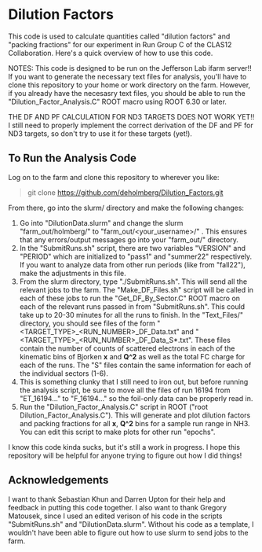 # Dilution Factors

This code is used to calculate quantities called "dilution factors" and "packing fractions" for our experiment in Run Group C of the CLAS12 Collaboration. Here's a quick overview of how to use this code.

NOTES: This code is designed to be run on the Jefferson Lab ifarm server!! If you want to generate the necessary text files for analysis, you'll have to clone this repository to your home or work directory on the farm. However, if you already have the necesasry text files, you should be able to run the "Dilution_Factor_Analysis.C" ROOT macro using ROOT 6.30 or later.

THE DF AND PF CALCULATION FOR ND3 TARGETS DOES NOT WORK YET!! I still need to properly implement the correct derivation of the DF and PF for ND3 targets, so don't try to use it for these targets (yet!).

## To Run the Analysis Code
Log on to the farm and clone this repository to wherever you like:

> git clone https://github.com/deholmberg/Dilution_Factors.git

From there, go into the slurm/ directory and make the following changes:

1) Go into "DilutionData.slurm" and change the slurm "farm_out/holmberg/" to "farm_out/<your_username>/" . This ensures that any errors/output messages go into your "farm_out/" directory.
2) In the "SubmitRuns.sh" script, there are two variables "VERSION" and "PERIOD" which are initialized to "pass1" and "summer22" respectively. If you want to analyze data from other run periods (like from "fall22"), make the adjustments in this file.
3) From the slurm directory, type "./SubmitRuns.sh". This will send all the relevant jobs to the farm. The "Make_DF_Files.sh" script will be called in each of these jobs to run the "Get_DF_By_Sector.C" ROOT macro on each of the relevant runs passed in from "SubmitRuns.sh". This could take up to 20-30 minutes for all the runs to finish. In the "Text_Files/" directory, you should see files of the form "<TARGET\_TYPE>\_<RUN\_NUMBER>\_DF\_Data.txt" and "<TARGET\_TYPE>\_<RUN\_NUMBER>\_DF\_Data\_S\*.txt". These files contain the number of counts of scattered electrons in each of the kinematic bins of Bjorken **x** and **Q^2** as well as the total FC charge for each of the runs. The "S<X>" files contain the same information for each of the individual sectors (1-6).
4) This is something clunky that I still need to iron out, but before running the analysis script, be sure to move all the files of run 16194 from "ET_16194..." to "F_16194..." so the foil-only data can be properly read in.
5) Run the "Dilution_Factor_Analysis.C" script in ROOT ("root Dilution\_Factor\_Analysis.C"). This will generate and plot dilution factors and packing fractions for all **x**, **Q^2** bins for a sample run range in NH3. You can edit this script to make plots for other run "epochs".

I know this code kinda sucks, but it's still a work in progress. I hope this repository will be helpful for anyone trying to figure out how I did things!

## Acknowledgements
I want to thank Sebastian Khun and Darren Upton for their help and feedback in putting this code together. I also want to thank Gregory Matousek, since I used an edited verison of his code in the scripts "SubmitRuns.sh" and "DilutionData.slurm". Without his code as a template, I wouldn't have been able to figure out how to use slurm to send jobs to the farm.

